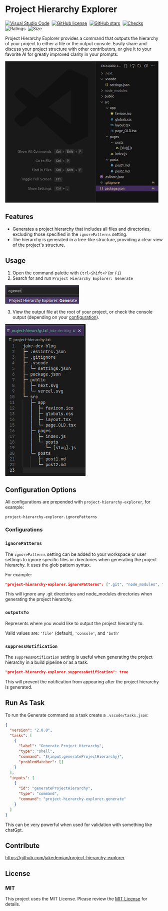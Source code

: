 <a href="https://marketplace.visualstudio.com/items?itemName=jake-demian.project-hierarchy-explorer" style="display: none;">
  <picture>
    <source media="(prefers-color-scheme: dark)" srcset="https://raw.githubusercontent.com/jakedemian/project-hierarchy-explorer/main/images/icon.png" width="140">
    <source media="(prefers-color-scheme: light)" srcset="https://raw.githubusercontent.com/jakedemian/project-hierarchy-explorer/main/images/icon.png" width="140">
    <img src="https://raw.githubusercontent.com/jakedemian/project-hierarchy-explorer/main/images/blank.png" alt="Logo">
  </picture>
</a>

# Project Hierarchy Explorer

[![Visual Studio Code](https://img.shields.io/badge/--007ACC?logo=visual%20studio%20code&logoColor=ffffff)](https://marketplace.visualstudio.com/items?itemName=jake-demian.project-hierarchy-explorer)&nbsp;
[![GitHub license](https://badgen.net/github/license/jakedemian/project-hierarchy-explorer)](https://github.com/jakedemian/project-hierarchy-explorer/blob/main/LICENSE.md)&nbsp;
[![GitHub stars](https://img.shields.io/github/stars/jakedemian/project-hierarchy-explorer.svg?style=social&label=Star)](https://GitHub.com/jakedemian/project-hierarchy-explorer/stargazers/)&nbsp;
[![Checks](https://github.com/jakedemian/project-hierarchy-explorer/actions/workflows/checks.yml/badge.svg)](https://github.com/jakedemian/project-hierarchy-explorer/actions/workflows/checks.yml)&nbsp;
![Ratings](https://img.shields.io/visual-studio-marketplace/r/jake-demian.project-hierarchy-explorer)&nbsp;
![Size](https://img.shields.io/github/languages/code-size/jakedemian/project-hierarchy-explorer)

Project Hierarchy Explorer provides a command that outputs the hierarchy of your project to either a file or the output console. Easily share and discuss your project structure with other contributors, or give it to your favorite AI for greatly improved clarity in your prompts.

![Alt text](images/project-hierarchy-animation.gif)

## Features

- Generates a project hierarchy that includes all files and directories, excluding those specified in the `ignorePatterns` setting.
- The hierarchy is generated in a tree-like structure, providing a clear view of the project's structure.

## Usage

1. Open the command palette with `Ctrl+Shift+P` (or `F1`)
2. Search for and run `Project Hierarchy Explorer: Generate`

![Alt text](images/command.png)

3. View the output file at the root of your project, or check the console output (depending on your [configuration](#configuration-options)).

![Alt text](images/sample.png)

## Configuration Options

All configurations are prepended with `project-hierarchy-explorer`, for example:

```
project-hierarchy-explorer.ignorePatterns
```

### Configurations

### `ignorePatterns`

The `ignorePatterns` setting can be added to your workspace or user settings to ignore specific files or directories when generating the project hierarchy. It uses the glob pattern syntax.

For example:

```json
"project-hierarchy-explorer.ignorePatterns": [".git", "node_modules", "*.js.map"]
```

This will ignore any .git directories and node_modules directories when generating the project hierarchy.

### `outputsTo`

Represents where you would like to output the project hierarchy to.

Valid values are: `'file'` (default), `'console'`, and `'both'`

### `suppressNotification`

The `suppressNotification` setting is useful when generating the project hierarchy in a build pipeline or as a task.

```json
"project-hierarchy-explorer.suppressNotification": true
```

This will prevent the notification from appearing after the project hierarchy is generated.

## Run As Task

To run the Generate command as a task create a `.vscode/tasks.json`:

```json
{
  "version": "2.0.0",
  "tasks": [
    {
      "label": "Generate Project Hierarchy",
      "type": "shell",
      "command": "${input:generateProjectHierarchy}",
      "problemMatcher": []
    }
  ],
  "inputs": [
    {
      "id": "generateProjectHierarchy",
      "type": "command",
      "command": "project-hierarchy-explorer.generate"
    }
  ]
}
```

This can be very powerful when used for validation with something like chatGpt.

## Contribute

https://github.com/jakedemian/project-hierarchy-explorer

## License

### MIT

This project uses the MIT License. Please review the [MIT License](LICENSE.md) for details.
